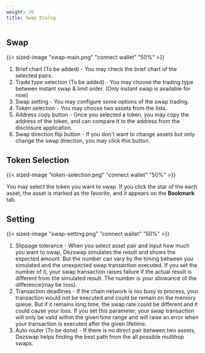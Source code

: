 ```yaml
---
weight: 20
title: Swap Dialog
---
```


## Swap

{{< sized-image "swap-main.png" "connect wallet" "50%" >}}

1. Brief chart (To be added) - You may check the brief chart of the selected pairs.
1. Trade type selection (To be added) - You may choose the trading type between instant swap & limit order. (Only instant swap is available for now)
1. Swap setting - You may configure some options of the swap trading.
1. Token selection - You may choose two assets from the lists.
1. Address copy button - Once you selected a token, you may copy the address of the token, and can compare it to the address from the disclosure application.
1. Swap direction flip button - If you don't want to change assets but only change the swap direction, you may click this button.

## Token Selection

{{< sized-image "token-selection.png" "connect wallet" "50%" >}}

You may select the token you want to swap. If you click the star of the each asset, the asset is marked as the favorite, and it appears on the **Bookmark** tab.

## Setting

{{< sized-image "swap-setting.png" "connect wallet" "50%" >}}

1. Slippage tolerance - When you select asset pair and input how much you want to swap, Dezswap simulates the result and shows the expected amount. But the number can vary by the timing between you simulated and the unexpected swap transaction executed. If you set the number of it, your swap transaction raises failure if the actual result is different from the simulated result. The number is your allowance of the difference(may be loss).
1. Transaction deadlines - If the chain network is too busy to process, your transaction would not be executed and could be remain on the memory queue. But if it remains long time, the swap rate could be different and it could cause your loss. If you set this parameter, your swap transaction will only be valid within the given time range and will raise an error when your transaction is executed after the given lifetime.
1. Auto router (To be done) - If there is no direct pair between two assets, Dezswap helps finding the best path from the all possible multihop swaps.
